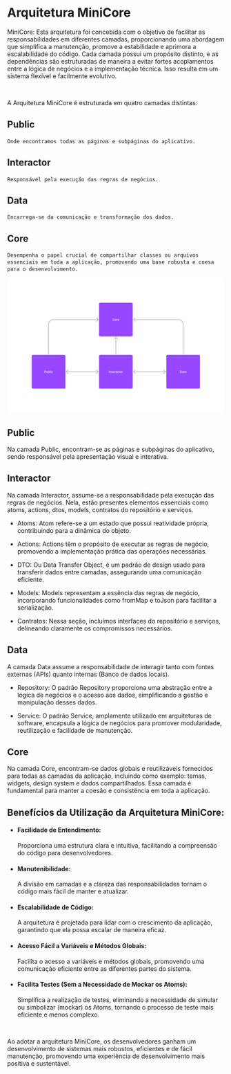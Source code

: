 # Arquitetura MiniCore

MiniCore: Esta arquitetura foi concebida com o objetivo de facilitar as responsabilidades em diferentes camadas, proporcionando uma abordagem que simplifica a manutenção, promove a estabilidade e aprimora a escalabilidade do código. Cada camada possui um propósito distinto, e as dependências são estruturadas de maneira a evitar fortes acoplamentos entre a lógica de negócios e a implementação técnica. Isso resulta em um sistema flexível e facilmente evolutivo.

<br>

A Arquitetura MiniCore é estruturada em quatro camadas distintas:

## Public
    Onde encontramos todas as páginas e subpáginas do aplicativo.

## Interactor
    Responsável pela execução das regras de negócios.

## Data
    Encarrega-se da comunicação e transformação dos dados.

## Core
    Desempenha o papel crucial de compartilhar classes ou arquivos essenciais em toda a aplicação, promovendo uma base robusta e coesa para o desenvolvimento.

<img src="mini_core.png" width="512" alt="Achitecture diagram"/>   

## Public
Na camada Public, encontram-se as páginas e subpáginas do aplicativo, sendo responsável pela apresentação visual e interativa.

## Interactor
Na camada Interactor, assume-se a responsabilidade pela execução das regras de negócios. Nela, estão presentes elementos essenciais como atoms, actions, dtos, models, contratos do repositório e serviços.

- Atoms: Atom refere-se a um estado que possui reatividade própria, contribuindo para a dinâmica do objeto.

- Actions: Actions têm o propósito de executar as regras de negócio, promovendo a implementação prática das operações necessárias.

- DTO: Ou Data Transfer Object, é um padrão de design usado para transferir dados entre camadas, assegurando uma comunicação eficiente.

- Models: Models representam a essência das regras de negócio, incorporando funcionalidades como fromMap e toJson para facilitar a serialização.

- Contratos: Nessa seção, incluímos interfaces do repositório e serviços, delineando claramente os compromissos necessários.

## Data
A camada Data assume a responsabilidade de interagir tanto com fontes externas (APIs) quanto internas (Banco de dados locais).

- Repository: O padrão Repository proporciona uma abstração entre a lógica de negócios e o acesso aos dados, simplificando a gestão e manipulação desses dados.

- Service: O padrão Service, amplamente utilizado em arquiteturas de software, encapsula a lógica de negócios para promover modularidade, reutilização e facilidade de manutenção.

## Core
Na camada Core, encontram-se dados globais e reutilizáveis fornecidos para todas as camadas da aplicação, incluindo como exemplo: temas, widgets, design system e dados compartilhados. Essa camada é fundamental para manter a coesão e consistência em toda a aplicação.

## Benefícios da Utilização da Arquitetura MiniCore:

- #### Facilidade de Entendimento: 
    Proporciona uma estrutura clara e intuitiva, facilitando a compreensão do código para desenvolvedores.

- #### Manutenibilidade:
    A divisão em camadas e a clareza das responsabilidades tornam o código mais fácil de manter e atualizar.

- #### Escalabilidade de Código:
    A arquitetura é projetada para lidar com o crescimento da aplicação, garantindo que ela possa escalar de maneira eficaz.

- #### Acesso Fácil a Variáveis e Métodos Globais:
    Facilita o acesso a variáveis e métodos globais, promovendo uma comunicação eficiente entre as diferentes partes do sistema.

- #### Facilita Testes (Sem a Necessidade de Mockar os Atoms):
    Simplifica a realização de testes, eliminando a necessidade de simular ou simbolizar (mockar) os Atoms, tornando o processo de teste mais eficiente e menos complexo.

<br>

Ao adotar a arquitetura MiniCore, os desenvolvedores ganham um desenvolvimento de sistemas mais robustos, eficientes e de fácil manutenção, promovendo uma experiência de desenvolvimento mais positiva e sustentável.